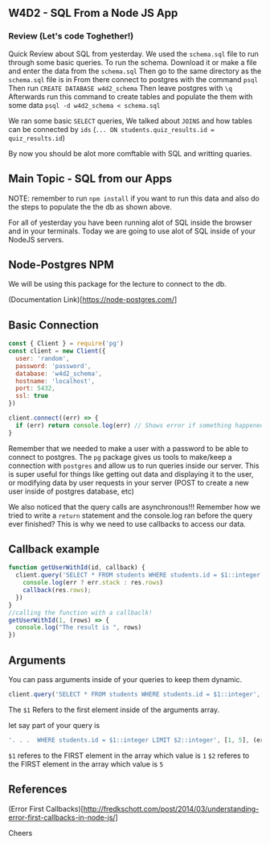 ## W4D2 - SQL From a Node JS App

### Review (Let's code Toghether!)

Quick Review about SQL from yesterday. We used the `schema.sql` file to run through some basic queries.
To run the schema.
Download it or make a file and enter the data from the `schema.sql`
Then go to the same directory as the `schema.sql` file is in
From there connect to postgres with the command
`psql`
Then run
`CREATE DATABASE w4d2_schema`
Then leave postgres with
`\q`
Afterwards run this command to create tables and populate the them with some data
`psql -d w4d2_schema < schema.sql`

We ran some basic `SELECT` queries,
We talked about `JOINS` and how tables can be connected by `ids` (`... ON students.quiz_results.id = quiz_results.id`)

By now you should be alot more comftable with SQL and writting quaries.

## Main Topic - SQL from our Apps

NOTE: remember to run `npm install` if you want to run this data and also do the steps to populate the the db as shown above.

For all of yesterday you have been running alot of SQL inside the browser and in your terminals. Today we are going to use alot of SQL inside of your NodeJS servers.

## Node-Postgres NPM

We will be using this package for the lecture to connect to the db.

(Documentation Link)[https://node-postgres.com/]


## Basic Connection
```javascript
const { Client } = require('pg')
const client = new Client({
  user: 'random',
  password: 'password',
  database: 'w4d2_schema',
  hostname: 'localhost',
  port: 5432,
  ssl: true
})

client.connect((err) => {
  if (err) return console.log(err) // Shows error if something happened
}
```

Remember that we needed to make a user with a password to be able to connect to postgres.
The `pg` package gives us tools to make/keep a connection with `postgres` and allow us to run queries inside our server.
This is super useful for things like getting out data and displaying it to the user, or modifying data by user requests in your server (POST to create a new user inside of postgres database, etc)

We also noticed that the query calls are asynchronous!!! Remember how we tried to write a `return` statement and the console.log ran before the query ever finished? This is why we need to use callbacks to access our data.

## Callback example

```javascript
function getUserWithId(id, callback) {
  client.query('SELECT * FROM students WHERE students.id = $1::integer', [id], (err, res) => {
    console.log(err ? err.stack : res.rows)
    callback(res.rows);
  })
}
//calling the function with a callbaclk!
getUserWithId(1, (rows) => {
  console.log("The result is ", rows)
})
```

## Arguments
You can pass arguments inside of your queries to keep them dynamic.
```javascript
client.query('SELECT * FROM students WHERE students.id = $1::integer', [id], (err, res) => {
```
The `$1` Refers to the first element inside of the arguments array.

let say part of your query is

```javascript
'. . .  WHERE students.id = $1::integer LIMIT $2::integer', [1, 5], (err, res) => {
````

`$1` referes to the FIRST element in the array which value is `1`
`$2` referes to the FIRST element in the array which value is `5`


## References

(Error First Callbacks)[http://fredkschott.com/post/2014/03/understanding-error-first-callbacks-in-node-js/]


Cheers